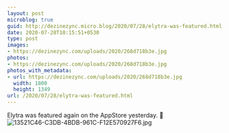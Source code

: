 ```yaml
---
layout: post
microblog: true
guid: http://dezinezync.micro.blog/2020/07/28/elytra-was-featured.html
date: 2020-07-28T10:15:51+0530
type: post
images:
- https://dezinezync.com/uploads/2020/268d718b3e.jpg
photos:
- https://dezinezync.com/uploads/2020/268d718b3e.jpg
photos_with_metadata:
- url: https://dezinezync.com/uploads/2020/268d718b3e.jpg
  width: 1800
  height: 1349
url: /2020/07/28/elytra-was-featured.html
---
```

Elytra was featured again on the AppStore yesterday. 🎉 
![13521C46-C3DB-4BDB-961C-F12E570927F6.jpg](https://dezinezync.com/uploads/2020/268d718b3e.jpg)

